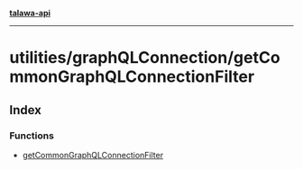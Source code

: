 [**talawa-api**](../../../README.md)

***

# utilities/graphQLConnection/getCommonGraphQLConnectionFilter

## Index

### Functions

- [getCommonGraphQLConnectionFilter](functions/getCommonGraphQLConnectionFilter.md)
